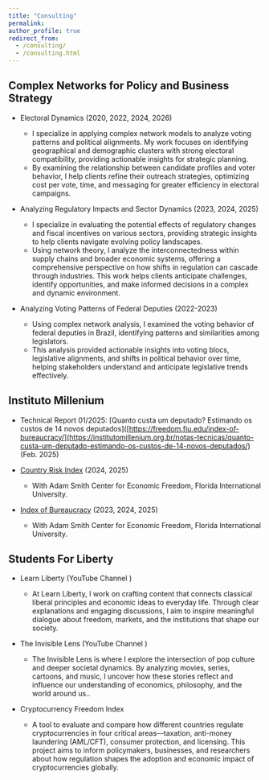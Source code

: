 ```yaml
---
title: "Consulting"
permalink:
author_profile: true
redirect_from: 
  - /consulting/
  - /consulting.html
---
```



## Complex Networks for Policy and Business Strategy

* Electoral Dynamics (2020, 2022, 2024, 2026) <a href="/images/elections.jpg" target="_blank" title="View Image"><i class="fas fa-image"></i></a>
  * I specialize in applying complex network models to analyze voting patterns and political alignments. My work focuses on identifying geographical and demographic clusters with strong electoral compatibility, providing actionable insights for strategic planning.
  * By examining the relationship between candidate profiles and voter behavior, I help clients refine their outreach strategies, optimizing cost per vote, time, and messaging for greater efficiency in electoral campaigns.

* Analyzing Regulatory Impacts and Sector Dynamics (2023, 2024, 2025) <a href="/images/mip2015.png" target="_blank" title="View Image"><i class="fas fa-image"></i></a>
  * I specialize in evaluating the potential effects of regulatory changes and fiscal incentives on various sectors, providing strategic insights to help clients navigate evolving policy landscapes.
  * Using network theory, I analyze the interconnectedness within supply chains and broader economic systems, offering a comprehensive perspective on how shifts in regulation can cascade through industries. This work helps clients anticipate challenges, identify opportunities, and make informed decisions in a complex and dynamic environment.

* Analyzing Voting Patterns of Federal Deputies (2022-2023) <a href="/images/congress3.png" target="_blank" title="View Image"><i class="fas fa-image"></i></a>
  * Using complex network analysis, I examined the voting behavior of federal deputies in Brazil, identifying patterns and similarities among legislators.
  * This analysis provided actionable insights into voting blocs, legislative alignments, and shifts in political behavior over time, helping stakeholders understand and anticipate legislative trends effectively.


## Instituto Millenium <a href="https://institutomillenium.org.br/colunistas/mariana-piaia/" target="_blank" title="Instituto Millenium"><i class="fas fa-building"></i></a>

* Technical Report 01/2025: [Quanto custa um deputado? Estimando os custos de 14 novos deputados]([https://freedom.fiu.edu/index-of-bureaucracy/](https://institutomillenium.org.br/notas-tecnicas/quanto-custa-um-deputado-estimando-os-custos-de-14-novos-deputados/) (Feb. 2025)

* [Country Risk Index](https://news.fiu.edu/2024/helping-businesses-navigate-latin-americas-complex-political-economic-and-social-risks-landscape) (2024, 2025)
  * With Adam Smith Center for Economic Freedom, Florida International University.

* [Index of Bureaucracy](https://freedom.fiu.edu/index-of-bureaucracy/) (2023, 2024, 2025)
  * With Adam Smith Center for Economic Freedom, Florida International University.


## Students For Liberty <a href="https://studentsforliberty.org/blog/staff/mariana-piaia/" target="_blank" title="Instituto Millenium"><i class="fas fa-building"></i></a>

* Learn Liberty (YouTube Channel  <a href="https://www.youtube.com/learnliberty" target="_blank" title="YouTube"><i class="fab fa-youtube"></i></a>)
  * At Learn Liberty, I work on crafting content that connects classical liberal principles and economic ideas to everyday life. Through clear explanations and engaging discussions, I aim to inspire meaningful dialogue about freedom, markets, and the institutions that shape our society.
  
* The Invisible Lens (YouTube Channel  <a href="https://www.youtube.com/channel/UCwYitjvEl8hms8gFUFHp2Mw" target="_blank" title="YouTube"><i class="fab fa-youtube"></i></a>)
  * The Invisible Lens is where I explore the intersection of pop culture and deeper societal dynamics. By analyzing movies, series, cartoons, and music, I uncover how these stories reflect and influence our understanding of economics, philosophy, and the world around us..

* Cryptocurrency Freedom Index
  * A tool to evaluate and compare how different countries regulate cryptocurrencies in four critical areas—taxation, anti-money laundering (AML/CFT), consumer protection, and licensing. This project aims to inform policymakers, businesses, and researchers about how regulation shapes the adoption and economic impact of cryptocurrencies globally.
